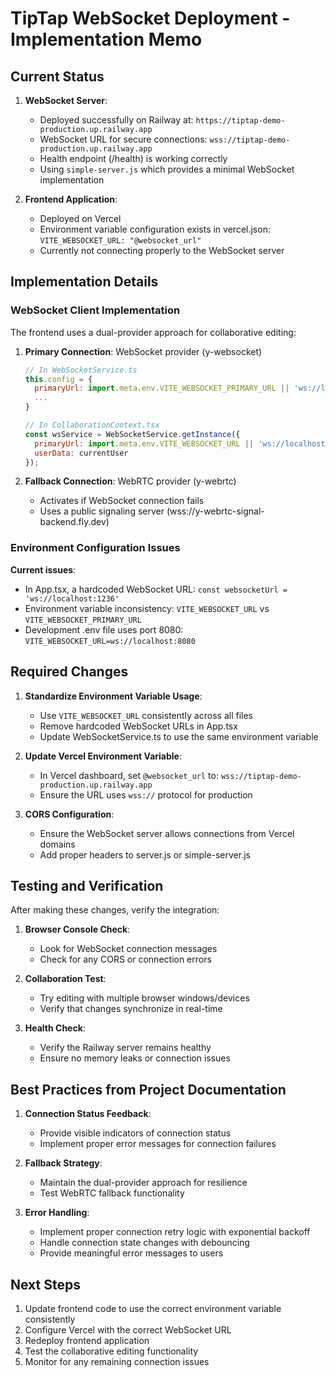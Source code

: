 # TipTap WebSocket Deployment - Implementation Memo

## Current Status

1. **WebSocket Server**:
   - Deployed successfully on Railway at: `https://tiptap-demo-production.up.railway.app`
   - WebSocket URL for secure connections: `wss://tiptap-demo-production.up.railway.app`
   - Health endpoint (/health) is working correctly
   - Using `simple-server.js` which provides a minimal WebSocket implementation

2. **Frontend Application**:
   - Deployed on Vercel
   - Environment variable configuration exists in vercel.json: `VITE_WEBSOCKET_URL: "@websocket_url"`
   - Currently not connecting properly to the WebSocket server

## Implementation Details

### WebSocket Client Implementation

The frontend uses a dual-provider approach for collaborative editing:

1. **Primary Connection**: WebSocket provider (y-websocket)
   ```javascript
   // In WebSocketService.ts
   this.config = {
     primaryUrl: import.meta.env.VITE_WEBSOCKET_PRIMARY_URL || 'ws://localhost:1236',
     ...
   }
   
   // In CollaborationContext.tsx
   const wsService = WebSocketService.getInstance({
     primaryUrl: import.meta.env.VITE_WEBSOCKET_URL || 'ws://localhost:1236',
     userData: currentUser
   });
   ```

2. **Fallback Connection**: WebRTC provider (y-webrtc)
   - Activates if WebSocket connection fails
   - Uses a public signaling server (wss://y-webrtc-signal-backend.fly.dev)

### Environment Configuration Issues

**Current issues**:
- In App.tsx, a hardcoded WebSocket URL: `const websocketUrl = 'ws://localhost:1236'`
- Environment variable inconsistency: `VITE_WEBSOCKET_URL` vs `VITE_WEBSOCKET_PRIMARY_URL`
- Development .env file uses port 8080: `VITE_WEBSOCKET_URL=ws://localhost:8080`

## Required Changes

1. **Standardize Environment Variable Usage**:
   - Use `VITE_WEBSOCKET_URL` consistently across all files
   - Remove hardcoded WebSocket URLs in App.tsx
   - Update WebSocketService.ts to use the same environment variable

2. **Update Vercel Environment Variable**:
   - In Vercel dashboard, set `@websocket_url` to: `wss://tiptap-demo-production.up.railway.app`
   - Ensure the URL uses `wss://` protocol for production

3. **CORS Configuration**:
   - Ensure the WebSocket server allows connections from Vercel domains
   - Add proper headers to server.js or simple-server.js

## Testing and Verification

After making these changes, verify the integration:

1. **Browser Console Check**:
   - Look for WebSocket connection messages
   - Check for any CORS or connection errors

2. **Collaboration Test**:
   - Try editing with multiple browser windows/devices
   - Verify that changes synchronize in real-time

3. **Health Check**:
   - Verify the Railway server remains healthy
   - Ensure no memory leaks or connection issues

## Best Practices from Project Documentation

1. **Connection Status Feedback**:
   - Provide visible indicators of connection status
   - Implement proper error messages for connection failures

2. **Fallback Strategy**:
   - Maintain the dual-provider approach for resilience
   - Test WebRTC fallback functionality

3. **Error Handling**:
   - Implement proper connection retry logic with exponential backoff
   - Handle connection state changes with debouncing
   - Provide meaningful error messages to users

## Next Steps

1. Update frontend code to use the correct environment variable consistently
2. Configure Vercel with the correct WebSocket URL
3. Redeploy frontend application
4. Test the collaborative editing functionality
5. Monitor for any remaining connection issues
